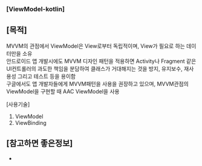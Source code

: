 ### [ViewModel-kotlin]  

## [목적]  
MVVM의 관점에서 ViewModel은 View로부터 독립적이며, View가 필요로 하는 데이터만을 소유  
안드로이드 앱 개발시에도 MVVM 디자인 패턴을 적용하면 Activity나 Fragment 같은 UI컨트롤러의 과도한 책임을 분담하여 클래스가 거대해지는 것을 방지, 유지보수, 재사용성 그리고 테스트 등을 용이함  
구글에서도 앱 개발자들에게 MVVM패턴을 사용을 권장하고 있으며, MVVM관점의 ViewModel을 구현할 때 AAC ViewModel을 사용  

[사용기술]
1. ViewModel
2. ViewBinding

## [참고하면 좋은정보]  
*
